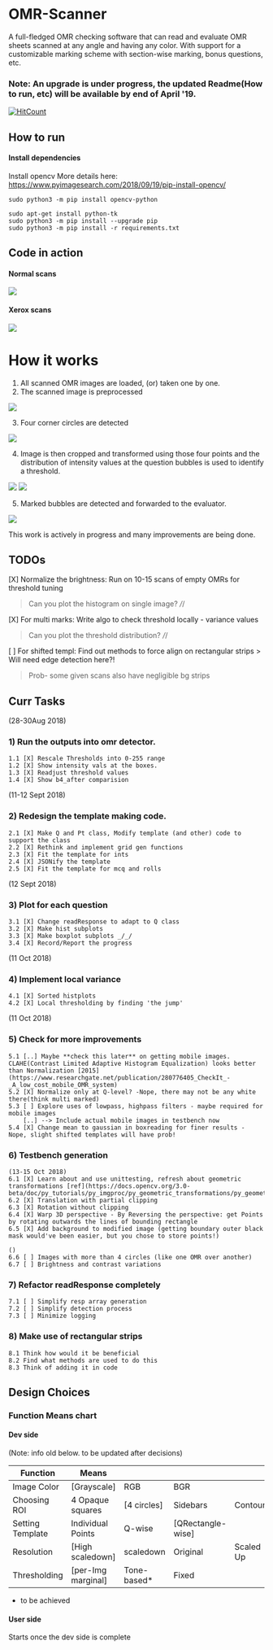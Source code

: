 # OMR-Scanner
A full-fledged OMR checking software that can read and evaluate OMR sheets scanned at any angle and having any color. With support for a customizable marking scheme with section-wise marking, bonus questions, etc. 

### Note: An upgrade is under progress, the updated Readme(How to run, etc) will be available by end of April '19. 
[![HitCount](http://hits.dwyl.io/udayraj123/OMRScanner.svg)](http://hits.dwyl.io/udayraj123/OMRScanner)

## How to run
#### Install dependencies

Install opencv
More details here: https://www.pyimagesearch.com/2018/09/19/pip-install-opencv/ 
```
sudo python3 -m pip install opencv-python
```

```
sudo apt-get install python-tk
sudo python3 -m pip install --upgrade pip
sudo python3 -m pip install -r requirements.txt
```

## Code in action
#### Normal scans
<img src="./progress/in_action/light_action.gif">
<br>

#### Xerox scans
<img src="./progress/in_action/dark_action.gif">

# How it works
1. All scanned OMR images are loaded, (or) taken one by one.
2. The scanned image is preprocessed

<img src="./progress/in_action/light_xerox_input.png">

3. Four corner circles are detected

<img src="./progress/in_action/light_xerox_detect.png">

4. Image is then cropped and transformed using those four points and the distribution of intensity values at the question bubbles is used to identify a threshold.
<img src="./progress/in_action/light_xerox_dist.png">

<img src="./progress/in_action/light_xerox_boxplot.png">

5. Marked bubbles are detected and forwarded to the evaluator.
<img src="./progress/in_action/light_xerox_output.png">

This work is actively in progress and many improvements are being done.

## TODOs
[X] Normalize the brightness: Run on 10-15 scans of empty OMRs for threshold tuning

> Can you plot the histogram on single image? _/_/

[X] For multi marks: Write algo to check threshold locally - variance values

> Can you plot the threshold distribution? _/_/

[ ] For shifted templ: Find out methods to force align on rectangular strips
	> Will need edge detection here?!

> Prob- some given scans also have negligible bg strips

## Curr Tasks

(28-30Aug 2018)
### 1) Run the outputs into omr detector.
	1.1 [X] Rescale Thresholds into 0-255 range
	1.2 [X] Show intensity vals at the boxes.
	1.3 [X] Readjust threshold values
	1.4 [X] Show b4_after comparision

(11-12 Sept 2018)
### 2) Redesign the template making code.
	2.1 [X] Make Q and Pt class, Modify template (and other) code to support the class
	2.2 [X] Rethink and implement grid gen functions
	2.3 [X] Fit the template for ints
	2.4 [X] JSONify the template
	2.5 [X] Fit the template for mcq and rolls

(12 Sept 2018)
### 3) Plot for each question
	3.1 [X] Change readResponse to adapt to Q class
	3.2 [X] Make hist subplots
	3.3 [X] Make boxplot subplots _/_/
	3.4 [X] Record/Report the progress


(11 Oct 2018)
### 4) Implement local variance
	4.1 [X] Sorted histplots
	4.2 [X] Local thresholding by finding 'the jump'

(11 Oct 2018)
### 5) Check for more improvements
	5.1 [..] Maybe **check this later** on getting mobile images.  CLAHE(Contrast Limited Adaptive Histogram Equalization) looks better than Normalization [2015](https://www.researchgate.net/publication/280776405_CheckIt_-_A_low_cost_mobile_OMR_system)
	5.2 [X] Normalize only at Q-level? -Nope, there may not be any white there(think multi marked)
	5.3 [ ] Explore uses of lowpass, highpass filters - maybe required for mobile images
		[..] --> Include actual mobile images in testbench now
	5.4 [X] Change mean to gaussian in boxreading for finer results - Nope, slight shifted templates will have prob!

### 6) Testbench generation
	
	(13-15 Oct 2018)
	6.1 [X] Learn about and use unittesting, refresh about geometric transformations [ref](https://docs.opencv.org/3.0-beta/doc/py_tutorials/py_imgproc/py_geometric_transformations/py_geometric_transformations.html)
	6.2 [X] Translation with partial clipping
	6.3 [X] Rotation without clipping
	6.4 [X] Warp 3D perspective - By Reversing the perspective: get Points by rotating outwards the lines of bounding rectangle
	6.5 [X] Add background to modified image (getting boundary outer black mask would've been easier, but you chose to store points!)

	()
	6.6 [ ] Images with more than 4 circles (like one OMR over another)
	6.7 [ ] Brightness and contrast variations


### 7) Refactor readResponse completely
	7.1 [ ] Simplify resp array generation
	7.2 [ ] Simplify detection process
	7.3 [ ] Minimize logging 

### 8) Make use of rectangular strips
	8.1 Think how would it be beneficial
	8.2 Find what methods are used to do this
	8.3 Think of adding it in code 

## Design Choices
	
### Function Means chart

#### Dev side
(Note: info old below. to be updated after decisions)

| Function         | Means             |             |                   |   			|
|------------------|-------------------|-------------|-------------------|--------------|
| Image Color  	   | [Grayscale]	   | RGB 	     | BGR 				 |   			|
| Choosing ROI     | 4 Opaque squares  | [4 circles] | Sidebars          |   Contours	|
| Setting Template | Individual Points | Q-wise      | [QRectangle-wise] |   			|
| Resolution       | [High scaledown]  | scaledown 	 | Original      	 |  Scaled Up   |
| Thresholding     | [per-Img marginal]| Tone-based* | Fixed             | 	 			|

* to be achieved

#### User side
Starts once the dev side is complete
